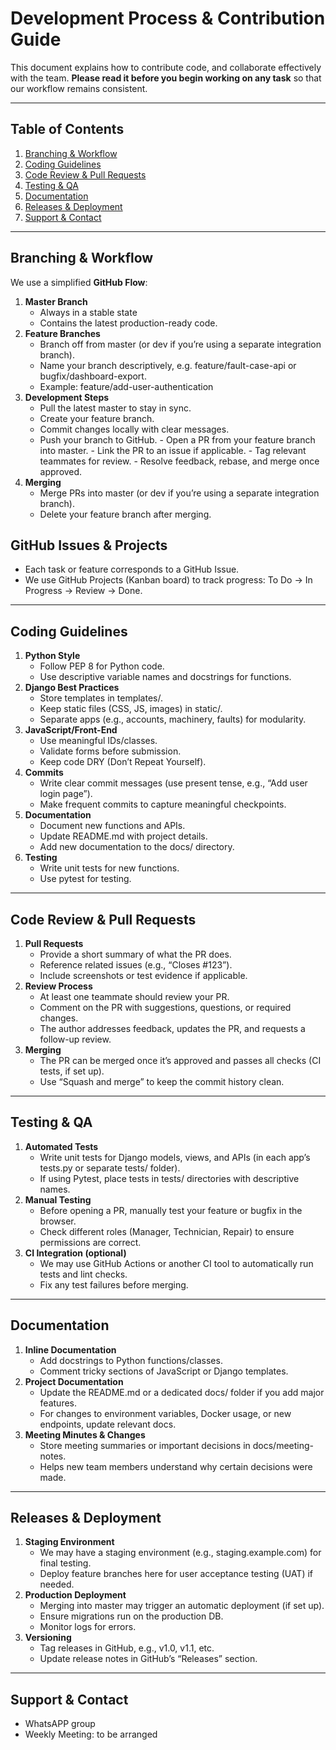 # Development Process & Contribution Guide

This document explains how to contribute code, and collaborate effectively with the team. **Please read it before you begin working on any task** so that our workflow remains consistent.

---

## Table of Contents
1. [Branching & Workflow](#branching--workflow)
2. [Coding Guidelines](#coding-guidelines)
3. [Code Review & Pull Requests](#code-review--pull-requests)
4. [Testing & QA](#testing--qa)
5. [Documentation](#documentation)
6. [Releases & Deployment](#releases--deployment)
7. [Support & Contact](#support--contact)

---


## Branching & Workflow
We use a simplified **GitHub Flow**:

1. **Master Branch**
    - Always in a stable state
    - Contains the latest production-ready code.
2. **Feature Branches**
    - Branch off from master (or dev if you’re using a separate integration branch).
    - Name your branch descriptively, e.g. feature/fault-case-api or bugfix/dashboard-export.
    - Example: feature/add-user-authentication
3. **Development Steps**
    - Pull the latest master to stay in sync.
	- Create your feature branch.
	- Commit changes locally with clear messages.
	- Push your branch to GitHub.
            - Open a PR from your feature branch into master.
            - Link the PR to an issue if applicable.
            - Tag relevant teammates for review.
            - Resolve feedback, rebase, and merge once approved.
5. **Merging**
    - Merge PRs into master (or dev if you’re using a separate integration branch).
    - Delete your feature branch after merging.

## GitHub Issues & Projects
- Each task or feature corresponds to a GitHub Issue.
- We use GitHub Projects (Kanban board) to track progress: To Do → In Progress → Review → Done.

---

## Coding Guidelines
1. **Python Style**
    - Follow PEP 8 for Python code.
    - Use descriptive variable names and docstrings for functions.
2. **Django Best Practices**
    - Store templates in templates/.
    - Keep static files (CSS, JS, images) in static/.
    - Separate apps (e.g., accounts, machinery, faults) for modularity.
3. **JavaScript/Front-End**
    - Use meaningful IDs/classes.
    - Validate forms before submission.
    - Keep code DRY (Don’t Repeat Yourself).
4. **Commits**
    - Write clear commit messages (use present tense, e.g., “Add user login page”).
    - Make frequent commits to capture meaningful checkpoints.
5. **Documentation**
    - Document new functions and APIs.
    - Update README.md with project details.
    - Add new documentation to the docs/ directory.
6. **Testing**
    - Write unit tests for new functions.
    - Use pytest for testing.

---

## Code Review & Pull Requests
1. **Pull Requests**
    - Provide a short summary of what the PR does.
    - Reference related issues (e.g., “Closes #123”).
    - Include screenshots or test evidence if applicable.
2. **Review Process**
    - At least one teammate should review your PR.
    - Comment on the PR with suggestions, questions, or required changes.
    - The author addresses feedback, updates the PR, and requests a follow-up review.
3. **Merging**
    - The PR can be merged once it’s approved and passes all checks (CI tests, if set up).
    - Use “Squash and merge” to keep the commit history clean.

---

## Testing & QA
1. **Automated Tests**
    - Write unit tests for Django models, views, and APIs (in each app’s tests.py or separate tests/ folder).
    - If using Pytest, place tests in tests/ directories with descriptive names.
2. **Manual Testing**
    - Before opening a PR, manually test your feature or bugfix in the browser.
    - Check different roles (Manager, Technician, Repair) to ensure permissions are correct.
3. **CI Integration (optional)**
    - We may use GitHub Actions or another CI tool to automatically run tests and lint checks.
    - Fix any test failures before merging.

---

## Documentation
1. **Inline Documentation**
    - Add docstrings to Python functions/classes.
    - Comment tricky sections of JavaScript or Django templates.
2. **Project Documentation**
    - Update the README.md or a dedicated docs/ folder if you add major features.
    - For changes to environment variables, Docker usage, or new endpoints, update relevant docs.
3. **Meeting Minutes & Changes**
    - Store meeting summaries or important decisions in docs/meeting-notes.
    - Helps new team members understand why certain decisions were made.    

---

## Releases & Deployment
1. **Staging Environment**
    - We may have a staging environment (e.g., staging.example.com) for final testing.
    - Deploy feature branches here for user acceptance testing (UAT) if needed.
2. **Production Deployment**
    - Merging into master may trigger an automatic deployment (if set up).
    - Ensure migrations run on the production DB.
    - Monitor logs for errors.
3. **Versioning**
    - Tag releases in GitHub, e.g., v1.0, v1.1, etc.
    - Update release notes in GitHub’s “Releases” section.

---

## Support & Contact
- WhatsAPP group
- Weekly Meeting: to be arranged